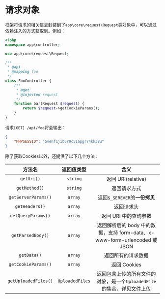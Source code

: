 # 请求对象

框架将请求的相关信息封装到了`app\core\request\Request`类对象中，可以通过依赖注入的方式获取到。例如：

``` php
<?php
namespace app\controller;

use app\core\request\Request;

/**
 * @api
 * @mapping foo
 */
class FooController {
    /**
     * @get
     * @injected request
     */
    function bar(Request $request) {
        return $request->getCookieParams();
    }
}

```

请求`[GET] /api/foo`将会输出：

``` json
{
    "PHPSESSID": "5vehf1jib5r9c51apgr74kk38u"
}
```

除了获取Cookies以外，还提供了以下几个方法：

| 方法名 | 返回值类型 | 含义 |
| :------------: | :------------: | :------------: |
| `getUri()` |  `string` | 返回 URI(relative) |
|  `getMethod()` | `string`  | 返回请求方式 |
|  `getServerParams()` | `array`  | 返回`$_SEREVER`的**一份拷贝** |
| `getHeaders()`  | `array`  | 返回请求头 |
| `getQueryParams()`  | `array`  | 返回 URI 中的查询参数 |
| `getParsedBody()`  | `array`  | 返回解析后的 body 中的数据，支持 form-data、x-www-form-urlencoded 或 JSON |
| `getData()`  | `array`  | 返回所有的请求数据 |
| `getCookieParams()`  | `array`  | 返回 Cookies |
| `getUploadedFiles()`  | `UploadedFiles`  | 返回包含上传的所有文件的对象，是一个`UploadedFile`的集合，详见[文件上传](#文件上传) |